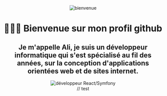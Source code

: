 <div align=center><img src="https://user-images.githubusercontent.com/27373255/131215771-9b5c67a1-455d-4eed-a62b-87fae9a28456.png" alt="bienvenue"/><div>
<h1 align=center> 🙋🏻‍♂️  Bienvenue sur mon profil github </h1>
<h2 align=center> Je m'appelle Ali, je suis un développeur informatique qui s'est spécialisé au fil des années, sur la conception d'applications orientées web et de sites internet. </h2>

<div align=center><img src="https://user-images.githubusercontent.com/27373255/130367636-a30bb816-783c-490a-ac8a-b70ebb2de271.gif" alt="développeur React/Symfony"/><div>
// test
